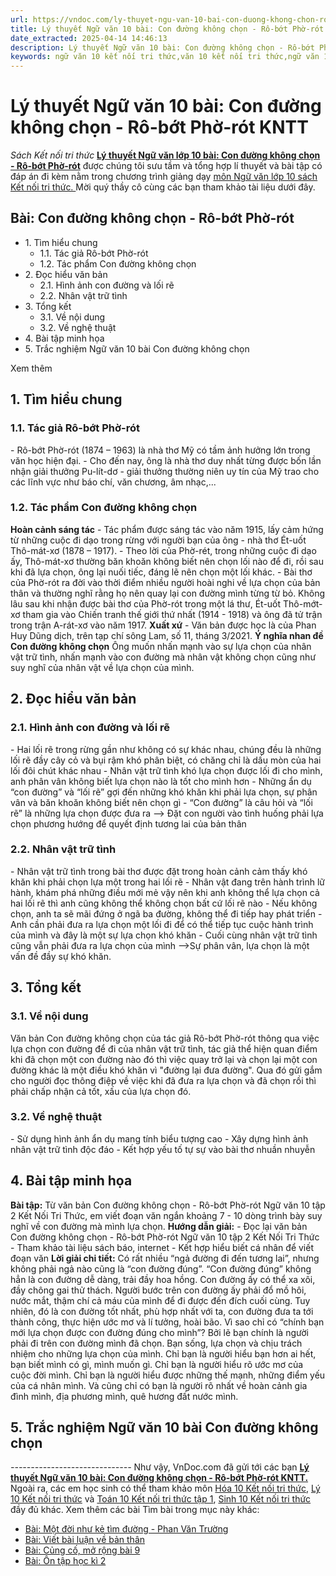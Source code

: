 ```yaml
---
url: https://vndoc.com/ly-thuyet-ngu-van-10-bai-con-duong-khong-chon-ro-bot-pho-rot-kntt-293757
title: Lý thuyết Ngữ văn 10 bài: Con đường không chọn - Rô-bớt Phờ-rót KNTT - Sách Kết nối tri thức - VnDoc.com
date_extracted: 2025-04-14 14:46:13
description: Lý thuyết Ngữ văn 10 bài: Con đường không chọn - Rô-bớt Phờ-rót sách Kết nối tri thức được VnDoc sưu tầm và giới thiệu  để tham khảo chuẩn bị cho bài giảng học kì mới sắp tới đây của mình.
keywords: ngữ văn 10 kết nối tri thức,văn 10 kết nối tri thức,ngữ văn 10,lý thuyết văn 10 kết nối tri thức,kiến thức trọng tâm môn ngữ văn 10,lý thuyết ngữ văn 10 KNTT,ngữ văn lớp 10,ôn tập lý thuyết văn lớp 10,lý thuyết môn ngữ văn 10,lý thuyết văn 10 KNTT,Lý thuyết môn ngữ văn 10 bài Con đường không chọn - Rô-bớt Phờ-rót,Con đường không chọn - Rô-bớt Phờ-rót,trắc nghiệm ngữ văn 10 KNTT
---
```


# Lý thuyết Ngữ văn 10 bài: Con đường không chọn - Rô-bớt Phờ-rót KNTT
 _Sách Kết nối tri thức_
**[Lý thuyết Ngữ văn lớp 10 bài: Con đường không chọn - Rô-bớt Phờ-rót](<https://vndoc.com/ly-thuyet-ngu-van-10-bai-con-duong-khong-chon-ro-bot-pho-rot-kntt-293757>)** được chúng tôi sưu tầm và tổng hợp lí thuyết và bài tập có đáp án đi kèm nằm trong chương trình giảng dạy [môn Ngữ văn lớp 10 sách Kết nối tri thức. ](<https://vndoc.com/ngu-van-10-ket-noi-tri-thuc-tap1>)Mời quý thầy cô cùng các bạn tham khảo tài liệu dưới đây.
## Bài: Con đường không chọn - Rô-bớt Phờ-rót
  * 1\. Tìm hiểu chung
    * 1.1. Tác giả Rô-bớt Phờ-rót
    * 1.2. Tác phẩm Con đường không chọn
  * 2\. Đọc hiểu văn bản 
    * 2.1. Hình ảnh con đường và lối rẽ
    * 2.2. Nhân vật trữ tình
  * 3\. Tổng kết
    * 3.1. Về nội dung
    * 3.2. Về nghệ thuật
  * 4\. Bài tập minh họa
  * 5\. Trắc nghiệm Ngữ văn 10 bài Con đường không chọn

Xem thêm
## **1\. Tìm hiểu chung**
### **1.1. Tác giả Rô-bớt Phờ-rót**
\- Rô-bớt Phờ-rót \(1874 – 1963\) là nhà thơ Mỹ có tầm ảnh hưởng lớn trong văn học hiện đại.
\- Cho đến nay, ông là nhà thơ duy nhất từng được bốn lần nhận giải thưởng Pu-lít-dơ - giải thưởng thường niên uy tín của Mỹ trao cho các lĩnh vực như báo chí, văn chương, âm nhạc,...
### **1.2. Tác phẩm Con đường không chọn**
**Hoàn cảnh sáng tác**
\- Tác phẩm được sáng tác vào năm 1915, lấy cảm hứng từ những cuộc đi dạo trong rừng với người bạn của ông - nhà thơ Ét-uốt Thô-mát-xơ \(1878 – 1917\).
\- Theo lời của Phờ-rét, trong những cuộc đi dạo ấy, Thô-mát-xơ thường băn khoăn không biết nên chọn lối nào để đi, rồi sau khi đã lựa chọn, ông lại nuối tiếc, đáng lẽ nên chọn một lối khác.
\- Bài thơ của Phờ-rót ra đời vào thời điểm nhiều người hoài nghi về lựa chọn của bản thân và thường nghĩ rằng họ nên quay lại con đường mình từng từ bỏ. Không lâu sau khi nhận được bài thơ của Phờ-rót trong một lá thư, Ét-uốt Thô-mớt-xơ tham gia vào Chiến tranh thế giới thứ nhất \(1914 - 1918\) và ông đã tử trận trong trận A-rát-xơ vào năm 1917.
**Xuất xứ**
\- Văn bản được học là của Phan Huy Dũng dịch, trên tạp chí sông Lam, số 11, tháng 3/2021.
**Ý nghĩa nhan đề Con đường không chọn**
Ông muốn nhấn mạnh vào sự lựa chọn của nhân vật trữ tình, nhấn mạnh vào con đường mà nhân vật không chọn cũng như suy nghĩ của nhân vật về lựa chọn của mình.
## **2\. Đọc hiểu văn bản**
### **2.1. Hình ảnh con đường và lối rẽ**
\- Hai lối rẽ trong rừng gần như không có sự khác nhau, chúng đều là những lối rẽ đầy cây cỏ và bụi rậm khó phân biệt, có chăng chỉ là dấu mòn của hai lối đôi chút khác nhau
\- Nhân vật trữ tình khó lựa chọn được lối đi cho mình, anh phân vân không biết lựa chọn nào là tốt cho mình hơn
\- Những ẩn dụ “con đường” và “lối rẽ” gợi đến những khó khăn khi phải lựa chọn, sự phân vân và băn khoăn không biết nên chọn gì
\- “Con đường” là câu hỏi và “lối rẽ” là những lựa chọn được đưa ra
\--> Đặt con người vào tình huống phải lựa chọn phương hướng để quyết định tương lai của bản thân
### **2.2. Nhân vật trữ tình**
\- Nhân vật trữ tình trong bài thơ được đặt trong hoàn cảnh cảm thấy khó khăn khi phải chọn lựa một trong hai lối rẽ
\- Nhân vật đang trên hành trình lữ hành, khám phá những điều mới mẻ vậy nên khi anh không thể lựa chọn cả hai lối rẽ thì anh cũng không thể không chọn bất cứ lối rẽ nào
\- Nếu không chọn, anh ta sẽ mãi đứng ở ngã ba đường, không thể đi tiếp hay phát triển
\- Anh cần phải đưa ra lựa chọn một lối đi để có thể tiếp tục cuộc hành trình của mình và đây là một sự lựa chọn khó khăn
\- Cuối cùng nhân vật trữ tình cũng vẫn phải đưa ra lựa chọn của mình
\-->Sự phân vân, lựa chọn là một vấn đề đầy sự khó khăn.
## **3\. Tổng kết**
### **3.1. Về nội dung**
Văn bản Con đường không chọn của tác giả Rô-bớt Phờ-rót thông qua việc lựa chọn con đường để đi của nhân vật trữ tình, tác giả thể hiện quan điểm khi đã chọn một con đường nào đó thì việc quay trở lại và chọn lại một con đường khác là một điều khó khăn vì "đường lại đưa đường". Qua đó gửi gắm cho người đọc thông điệp về việc khi đã đưa ra lựa chọn và đã chọn rồi thì phải chấp nhận cả tốt, xấu của lựa chọn đó.
### **3.2. Về nghệ thuật**
\- Sử dụng hình ảnh ẩn dụ mang tính biểu tượng cao
\- Xây dựng hình ảnh nhân vật trữ tình độc đáo
\- Kết hợp yếu tố tự sự vào bài thơ nhuần nhuyễn
## **4\. Bài tập minh họa**
**Bài tập:** Từ văn bản Con đường không chọn - Rô-bớt Phờ-rót Ngữ văn 10 tập 2 Kết Nối Tri Thức, em viết đoạn văn ngắn khoảng 7 - 10 dòng trình bày suy nghĩ về con đường mà mình lựa chọn.
**Hướng dẫn giải:**
\- Đọc lại văn bản Con đường không chọn - Rô-bớt Phờ-rót Ngữ văn 10 tập 2 Kết Nối Tri Thức
\- Tham khảo tài liệu sách báo, internet
\- Kết hợp hiểu biết cá nhân để viết đoạn văn
**Lời giải chi tiết:**
Có rất nhiều “ngả đường đi đến tương lai”, nhưng không phải ngả nào cũng là “con đường đúng”. “Con đường đúng” không hẳn là con đường dễ dàng, trải đầy hoa hồng. Con đường ấy có thể xa xôi, đầy chông gai thử thách. Người bước trên con đường ấy phải đổ mồ hôi, nước mắt, thậm chí cả máu của mình để đi được đến đích cuối cùng. Tuy nhiên, đó là con đường tốt nhất, phù hợp nhất với ta, con đường đưa ta tới thành công, thực hiện ước mơ và lí tưởng, hoài bão. Vì sao chỉ có “chính bạn mới lựa chọn được con đường đúng cho mình”? Bởi lẽ bạn chính là người phải đi trên con đường mình đã chọn. Bạn sống, lựa chọn và chịu trách nhiệm cho những lựa chọn của mình. Chỉ bạn là người hiểu bạn hơn ai hết, bạn biết mình có gì, mình muốn gì. Chỉ bạn là người hiểu rõ ước mơ của cuộc đời mình. Chỉ bạn là người hiểu được những thế mạnh, những điểm yếu của cá nhân mình. Và cũng chỉ có bạn là người rõ nhất về hoàn cảnh gia đình mình, địa phương mình, quê hương đất nước mình.
## 5\. Trắc nghiệm Ngữ văn 10 bài Con đường không chọn
 _\------------------------------_
Như vậy, VnDoc.com đã gửi tới các bạn **[Lý thuyết Ngữ văn 10 bài: Con đường không chọn - Rô-bớt Phờ-rót KNTT.](<https://vndoc.com/ly-thuyet-ngu-van-10-bai-con-duong-khong-chon-ro-bot-pho-rot-kntt-293757>)** Ngoài ra, các em học sinh có thể tham khảo môn [Hóa 10 Kết nối tri thức](<https://vndoc.com/hoa-10-ket-noi-tri-thuc>), [Lý 10 Kết nối tri thức](<https://vndoc.com/vat-ly-10-ket-noi-tri-thuc>) và [Toán 10 Kết nối tri thức tập 1](<https://vndoc.com/toan-10-ket-noi-tri-thuc-tap1>), [Sinh 10 Kết nối tri thức](<https://vndoc.com/sinh-hoc-10-ket-noi-tri-thuc>) đầy đủ khác.
Xem thêm các bài Tìm bài trong mục này khác:
  * [Bài: Một đời như kẻ tìm đường - Phan Văn Trường](</ly-thuyet-ngu-van-10-bai-mot-doi-nhu-ke-tim-duong-phan-van-truong-kntt-293780>)
  * [Bài: Viết bài luận về bản thân](</ly-thuyet-ngu-van-10-bai-viet-bai-luan-ve-ban-than-kntt-293783>)
  * [Bài: Củng cố, mở rộng bài 9](</ly-thuyet-ngu-van-10-bai-cung-co-mo-rong-bai-9-kntt-293801>)
  * [Bài: Ôn tập học kì 2 ](</ly-thuyet-ngu-van-10-bai-on-tap-hoc-ki-2-kntt-293804>)

